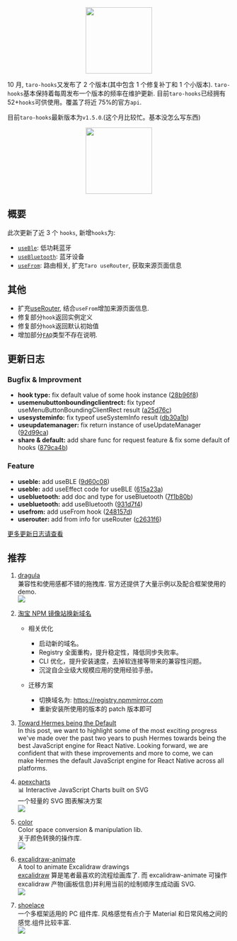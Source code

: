 <div align="center"><img width="150" src="https://cdn.jsdelivr.net/gh/innocces/DrawingBed/2021-8-16/1629044969573-hook.png" /></div>

10 月, `taro-hooks`又发布了 2 个版本(其中包含 1 个修复补丁和 1 个小版本). `taro-hooks`基本保持着每周发布一个版本的频率在维护更新. 目前`taro-hooks`已经拥有 52+`hooks`可供使用。覆盖了将近 75%的官方`api`.

目前`taro-hooks`最新版本为`v1.5.0`.(这个月比较忙。基本没怎么写东西)

<div align="center"><img width="150" src="https://cdn.jsdelivr.net/gh/innocces/DrawingBed/2021-8-16/1629044960619-hooks.jpeg" /></div>

## 概要

此次更新了近 3 个 `hooks`, 新增`hooks`为:

- [`useBle`](https://taro-hooks-innocces.vercel.app/hooks/device/use-ble): 低功耗蓝牙
- [`useBluetooth`](https://taro-hooks-innocces.vercel.app/hooks/device/use-bluetooth): 蓝牙设备
- [`useFrom`](https://taro-hooks-innocces.vercel.app/hooks/basic/use-from): 路由相关, 扩充`Taro useRouter`, 获取来源页面信息

## 其他

- 扩充[useRouter](https://taro-hooks-innocces.vercel.app/hooks/basic/use-router), 结合`useFrom`增加来源页面信息.
- 修复部分`hook`返回实例定义
- 修复部分`hook`返回默认初始值
- 增加部分[`FAQ`](https://taro-hooks-innocces.vercel.app/quick/faq#6-%E4%B8%BA%E4%BB%80%E4%B9%88%E6%9C%89%E4%BA%9B%E7%B1%BB%E5%9E%8B%E4%BC%9A%E6%8A%A5%E4%B8%8D%E5%AD%98%E5%9C%A8)类型不存在说明.

## 更新日志

### Bugfix & Improvment

- **hook type:** fix default value of some hook instance ([28b96f8](https://github.com/innocces/taro-hooks/commit/28b96f82c020c4dcec5f1c446765e915a35c4c8e))
- **usemenubuttonboundingclientrect:** fix typeof useMenuButtonBoundingClientRect result ([a25d76c](https://github.com/innocces/taro-hooks/commit/a25d76cc14dc45639fbdcb73917d58fc7733a20b))
- **usesysteminfo:** fix typeof useSystemInfo result ([db30a1b](https://github.com/innocces/taro-hooks/commit/db30a1b4ac3099b8dfd06b6077f0c89ecc51ff8a))
- **useupdatemanager:** fix return instance of useUpdateManager ([92d99ca](https://github.com/innocces/taro-hooks/commit/92d99ca691277a5006e87c801d44c97766afb1c0))
- **share & default:** add share func for request feature & fix some default of hooks ([879ca4b](https://github.com/innocces/taro-hooks/commit/879ca4bcaacdadec84d14cd33e8e63898905dd8f))

### Feature

- **useble:** add useBLE ([9d60c08](https://github.com/innocces/taro-hooks/commit/9d60c08e9b16515ec6a4ac65146fbf6545de6d45))
- **useble:** add useEffect code for useBLE ([615a23a](https://github.com/innocces/taro-hooks/commit/615a23a316a0d3e024122f81d2898c7f5857ef38))
- **usebluetooth:** add doc and type for useBluetooth ([7f1b80b](https://github.com/innocces/taro-hooks/commit/7f1b80b9ef3f3d7a2ef5b9fce581c11658d65ffe))
- **usebluetooth:** add useBluetooth ([931d7f4](https://github.com/innocces/taro-hooks/commit/931d7f47495e757eb03423d1f8eff53774141a94))
- **usefrom:** add useFrom hook ([248157d](https://github.com/innocces/taro-hooks/commit/248157d60656a985757b4608623dd429c62b4905))
- **userouter:** add from info for useRouter ([c2631f6](https://github.com/innocces/taro-hooks/commit/c2631f69f6afd044544a3b6126736d16f0da1940))

[更多更新日志请查看](https://github.com/innocces/taro-hooks/releases)

## 推荐

1. [dragula](https://github.com/bevacqua/dragula)  
   兼容性和使用感都不错的拖拽库. 官方还提供了大量示例以及配合框架使用的 demo.  
   ![](https://cdn.jsdelivr.net/gh/innocces/DrawingBed/2021-11-08/1636366142264-demo.png)
2. [淘宝 NPM 镜像站换新域名](https://zhuanlan.zhihu.com/p/430580607)

   - 相关优化

     - 启动新的域名。
     - Registry 全面重构，提升稳定性，降低同步失败率。
     - CLI 优化，提升安装速度，去掉软连接等带来的兼容性问题。
     - 沉淀自企业级大规模应用的使用经验手册。

   - 迁移方案
     - 切换域名为: https://registry.npmmirror.com
     - 重新安装所使用的版本的 patch 版本即可

3. [Toward Hermes being the Default](https://reactnative.dev/blog/2021/10/26/toward-hermes-being-the-default)  
   In this post, we want to highlight some of the most exciting progress we've made over the past two years to push Hermes towards being the best JavaScript engine for React Native. Looking forward, we are confident that with these improvements and more to come, we can make Hermes the default JavaScript engine for React Native across all platforms.

4. [apexcharts](https://github.com/apexcharts/apexcharts.js)  
   📊 Interactive JavaScript Charts built on SVG  
   一个轻量的 SVG 图表解决方案  
   ![](https://cdn.jsdelivr.net/gh/innocces/DrawingBed/2021-11-08/1636365660098-68747470733a2f2f617065786368617274732e636f6d2f6d656469612f617065786368617274732d62616e6e65722e706e67.png)

5. [color](https://github.com/LeaVerou/color.js)  
   Color space conversion & manipulation lib.  
   关于颜色转换的操作库.  
   ![](https://cdn.jsdelivr.net/gh/innocces/DrawingBed/2021-11-08/1636365755063-color.png)

6. [excalidraw-animate](https://github.com/dai-shi/excalidraw-animate)  
   A tool to animate Excalidraw drawings  
   [excalidraw](https://excalidraw.com) 算是笔者最喜欢的流程绘画库了. 而 excalidraw-animate 可操作 excalidraw 产物(画板信息)并利用当前的绘制顺序生成动画 SVG.  
   ![](https://cdn.jsdelivr.net/gh/innocces/DrawingBed/2021-11-08/1636365497193-83698750-332ca080-a63d-11ea-9845-d2442e9b4305.gif)

7. [shoelace](https://github.com/shoelace-style/shoelace)  
   一个多框架适用的 PC 组件库. 风格感觉有点介于 Material 和日常风格之间的感觉.组件比较丰富.  
   ![](https://cdn.jsdelivr.net/gh/innocces/DrawingBed/2021-11-08/1636366744377-WX20211108-181849.png)
